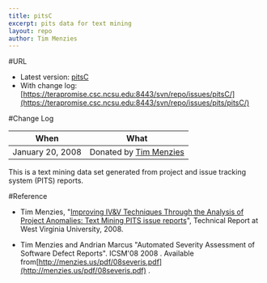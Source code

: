 ```yaml
---
title: pitsC
excerpt: pits data for text mining
layout: repo
author: Tim Menzies
---
```



#URL

  * Latest version: [pitsC](https://terapromise.csc.ncsu.edu:8443/svn/repo/issues/pits/pitsC/pitsC.csv)
  * With change log:[https://terapromise.csc.ncsu.edu:8443/svn/repo/issues/pitsC/](https://terapromise.csc.ncsu.edu:8443/svn/repo/issues/pits/pitsC/)

#Change Log

When | What
---- | ----
January 20, 2008 | Donated by [Tim Menzies](/repo/people)

This is a text mining data set generated from project and issue tracking system (PITS) reports.

#Reference

  * Tim Menzies, "[Improving IV&V Techniques Through the Analysis of Project Anomalies: Text Mining PITS issue reports](http://menzies.us/pdf/07anomalies-pits.pdf)", Technical Report at West Virginia University, 2008.

  * Tim Menzies and Andrian Marcus "Automated Severity Assessment of Software Defect Reports". ICSM'08  2008 . Available from[http://menzies.us/pdf/08severis.pdf](http://menzies.us/pdf/08severis.pdf) .
